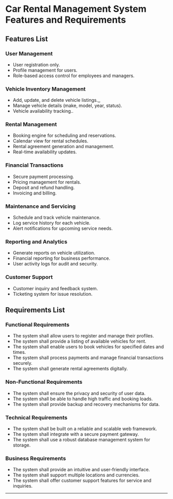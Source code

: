 # Car Rental Management System Features and Requirements

## Features List

### User Management
- User registration only.
- Profile management for users.
- Role-based access control for employees and managers.

### Vehicle Inventory Management
- Add, update, and delete vehicle listings.,,
- Manage vehicle details (make, model, year, status).
- Vehicle availability tracking..

### Rental Management
- Booking engine for scheduling and reservations.
- Calendar view for rental schedules.
- Rental agreement generation and management.
- Real-time availability updates.

### Financial Transactions
- Secure payment processing.
- Pricing management for rentals.
- Deposit and refund handling.
- Invoicing and billing.

### Maintenance and Servicing
- Schedule and track vehicle maintenance.
- Log service history for each vehicle.
- Alert notifications for upcoming service needs.

### Reporting and Analytics
- Generate reports on vehicle utilization.
- Financial reporting for business performance.
- User activity logs for audit and security.

### Customer Support
- Customer inquiry and feedback system.
- Ticketing system for issue resolution.

## Requirements List

### Functional Requirements
- The system shall allow users to register and manage their profiles.
- The system shall provide a listing of available vehicles for rent.
- The system shall enable users to book vehicles for specified dates and times.
- The system shall process payments and manage financial transactions securely.
- The system shall generate rental agreements digitally.

### Non-Functional Requirements
- The system shall ensure the privacy and security of user data.
- The system shall be able to handle high traffic and booking loads.
- The system shall provide backup and recovery mechanisms for data.

### Technical Requirements
- The system shall be built on a reliable and scalable web framework.
- The system shall integrate with a secure payment gateway.
- The system shall use a robust database management system for storage.

### Business Requirements
- The system shall provide an intuitive and user-friendly interface.
- The system shall support multiple locations and currencies.
- The system shall offer customer support features for service and inquiries.

---

